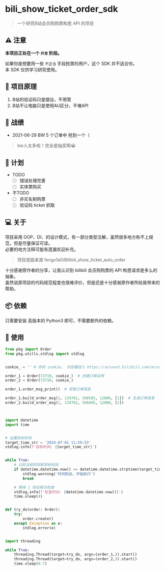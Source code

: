 # bili_show_ticket_order_sdk

> 一个研究B站会员购购票构思 API 的项目

## ⚠️ 注意

**本项目正处在一个 `开发` 阶段。**   

如果你是想要用一些 `不正当` 手段抢票的用户，这个 SDK 并不适合你。  
本 SDK 仅供学习研究使用。


## 🤔 项目原理

1. B站的验证码只是摆设，不用管
2. B站不让电脑只是使用AU区分，不堵API

## 🚁 战绩

- 2021-06-29 BW 5 个订单中 抢到一个（

> bw人太多啦！完全是抽奖啊😭

## 📅 计划

- TODO
  - [ ] 错误处理完善
  - [ ] 实体票购买
- 不TODO
  - [ ] 非实名制购票
  - [ ] 验证码 ticket 抓取

## 💻 关于

项目采用 OOP、DI、的设计模式，有一部分类型注解，虽然很多地方称不上规范，但是尽量保证可读。  
必要的地方注释可能有遗漏欢迎补充。


> 项目思路来源 fengx1a0/Bilibili_show_ticket_auto_order

十分感谢原作者的分享，让我认识到 bilibili 会员购购票的 API 构思请求是多么的抽象。  
虽然说原项目的代码规范程度也很难评价，但是还是十分感谢原作者所给我带来的帮助。  


## 📦 依赖

只需要安装 高版本的 Python3 即可，不需要额外的依赖。

## 🚀 使用

```py
from pkg import Order
from pkg.utills.stdlog import stdlog


cookie_ = '' # 你的 cookie， 浏览器进入 https://account.bilibili.com/account/home 按下 F12 找到 cookie 复制过来 详细方法可以百度 bing google

order_1 = Order(73710, cookie_)  # 创建订单实例
order_2 = Order(73710, cookie_)

order_1.order_msg_print()  # 获取订单信息

order_1.build_order_msg(1, 134761, 398585, 12800, [1])  # 生成订单信息
order_2.build_order_msg(1, 134762, 398405, 12800, [1])



import datetime
import time


# 设置目标时间
target_time_str = '2024-07-01 11:59:53'
stdlog.info(f'目标时间: {target_time_str}')


while True:
    # 比较当前时间和目标时间
    if datetime.datetime.now() >= datetime.datetime.strptime(target_time_str, '%Y-%m-%d %H:%M:%S'):
        stdlog.warning('时间到达，开始执行')
        break

    # 等待 1 秒后再次检查
    stdlog.info(f'检查时间: {datetime.datetime.now()}')
    time.sleep(4)


def try_do(order: Order):
    try:
        order.create()
    except Exception as e:
        stdlog.error(e)


import threading

while True:
    threading.Thread(target=try_do, args=(order_1,)).start()
    threading.Thread(target=try_do, args=(order_2,)).start()
    time.sleep(0.7)

```
